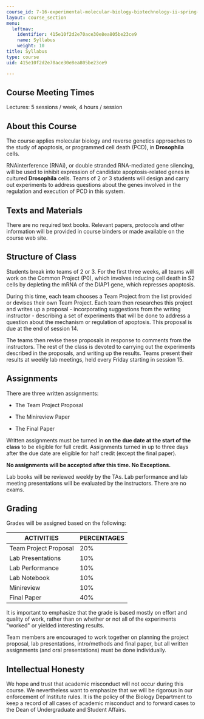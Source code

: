 ```yaml
---
course_id: 7-16-experimental-molecular-biology-biotechnology-ii-spring-2005
layout: course_section
menu:
  leftnav:
    identifier: 415e10f2d2e70ace30e8ea805be23ce9
    name: Syllabus
    weight: 10
title: Syllabus
type: course
uid: 415e10f2d2e70ace30e8ea805be23ce9

---
```


Course Meeting Times
--------------------

Lectures: 5 sessions / week, 4 hours / session

About this Course
-----------------

The course applies molecular biology and reverse genetics approaches to the study of apoptosis, or programmed cell death (PCD), in **Drosophila** cells.

RNAinterference (RNAi), or double stranded RNA-mediated gene silencing, will be used to inhibit expression of candidate apoptosis-related genes in cultured **Drosophila** cells. Teams of 2 or 3 students will design and carry out experiments to address questions about the genes involved in the regulation and execution of PCD in this system.

Texts and Materials
-------------------

There are no required text books. Relevant papers, protocols and other information will be provided in course binders or made available on the course web site.

Structure of Class
------------------

Students break into teams of 2 or 3. For the first three weeks, all teams will work on the Common Project (P0), which involves inducing cell death in S2 cells by depleting the mRNA of the DIAP1 gene, which represses apoptosis.

During this time, each team chooses a Team Project from the list provided or devises their own Team Project. Each team then researches this project and writes up a proposal - incorporating suggestions from the writing instructor - describing a set of experiments that will be done to address a question about the mechanism or regulation of apoptosis. This proposal is due at the end of session 14.

The teams then revise these proposals in response to comments from the instructors. The rest of the class is devoted to carrying out the experiments described in the proposals, and writing up the results. Teams present their results at weekly lab meetings, held every Friday starting in session 15.

Assignments
-----------

There are three written assignments:

*   The Team Project Proposal
    
*   The Minireview Paper
    
*   The Final Paper
    

Written assignments must be turned in **on the** **due date at the start of the class** to be eligible for full credit. Assignments turned in up to three days after the due date are eligible for half credit (except the final paper).

**No assignments will be accepted after this time. No Exceptions.**

Lab books will be reviewed weekly by the TAs. Lab performance and lab meeting presentations will be evaluated by the instructors. There are no exams.

Grading
-------

Grades will be assigned based on the following:

| ACTIVITIES | PERCENTAGES |
| --- | --- |
| Team Project Proposal | 20% |
| Lab Presentations | 10% |
| Lab Performance | 10% |
| Lab Notebook | 10% |
| Minireview | 10% |
| Final Paper | 40%   

It is important to emphasize that the grade is based mostly on effort and quality of work, rather than on whether or not all of the experiments "worked" or yielded interesting results.

Team members are encouraged to work together on planning the project proposal, lab presentations, intro/methods and final paper, but all written assignments (and oral presentations) must be done individually.

Intellectual Honesty
--------------------

We hope and trust that academic misconduct will not occur during this course. We nevertheless want to emphasize that we will be rigorous in our enforcement of Institute rules. It is the policy of the Biology Department to keep a record of all cases of academic misconduct and to forward cases to the Dean of Undergraduate and Student Affairs.